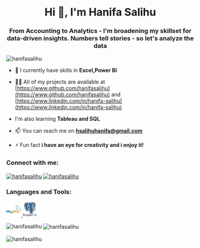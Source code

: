 <h1 align="center">Hi 👋, I'm Hanifa Salihu</h1>
<h3 align="center">From Accounting to Analytics - I'm broadening my skillset for data-driven insights. Numbers tell stories - so let's analyze the data</h3>

<p align="left"> <img src="https://komarev.com/ghpvc/?username=hanifasalihu&label=Profile%20views&color=0e75b6&style=flat" alt="hanifasalihu" /> </p>

- 🌱 I currently have skills in **Excel,Power BI**

- 👨‍💻 All of my projects are available at [https://www.github.com/hanifasalihu](https://www.github.com/hanifasalihu) and [https://www.linkedin.com/in/hanifa-salihu](https://www.linkedin.com/in/hanifa-salihu)

- I'm also learning **Tableau and SQL**

- 📫 You can reach me on **hsalihuhanifa@gmail.com**

- ⚡ Fun fact **i have an eye for creativity and i enjoy it!**

<h3 align="left">Connect with me:</h3>
<p align="left">
<a href="https://linkedin.com/in/hanifasalihu" target="blank"><img align="center" src="https://raw.githubusercontent.com/rahuldkjain/github-profile-readme-generator/master/src/images/icons/Social/linked-in-alt.svg" alt="hanifasalihu" height="30" width="40" /></a>
<a href="https://kaggle.com/hanifasalihu" target="blank"><img align="center" src="https://raw.githubusercontent.com/rahuldkjain/github-profile-readme-generator/master/src/images/icons/Social/kaggle.svg" alt="hanifasalihu" height="30" width="40" /></a>
</p>

<h3 align="left">Languages and Tools:</h3>
<p align="left"> <a href="https://www.mysql.com/" target="_blank" rel="noreferrer"> <img src="https://raw.githubusercontent.com/devicons/devicon/master/icons/mysql/mysql-original-wordmark.svg" alt="mysql" width="40" height="40"/> </a> <a href="https://www.postgresql.org" target="_blank" rel="noreferrer"> <img src="https://raw.githubusercontent.com/devicons/devicon/master/icons/postgresql/postgresql-original-wordmark.svg" alt="postgresql" width="40" height="40"/> </a> </p>

<p><img align="left" src="https://github-readme-stats.vercel.app/api/top-langs?username=hanifasalihu&show_icons=true&locale=en&layout=compact" alt="hanifasalihu" /></p>

<p>&nbsp;<img align="center" src="https://github-readme-stats.vercel.app/api?username=hanifasalihu&show_icons=true&locale=en" alt="hanifasalihu" /></p>

<p><img align="center" src="https://github-readme-streak-stats.herokuapp.com/?user=hanifasalihu&" alt="hanifasalihu" /></p>



